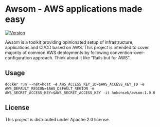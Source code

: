 # Awsom - AWS applications made easy

[![Version](https://img.shields.io/badge/Awsom-0.2.0-blue.svg)](https://github.com/hekonsek/awsom/releases)

Awsom is a toolkit providing opinionated setup of infrastructure, applications and CI/CD based on AWS. This project
is intended to cover majority of common AWS deployments by following convention-over-configuration approach. Think about
it like "Rails but for AWS".

## Usage

```
docker run --net=host -e AWS_ACCESS_KEY_ID=$AWS_ACCESS_KEY_ID -e AWS_DEFAULT_REGION=$AWS_DEFAULT_REGION -e AWS_SECRET_ACCESS_KEY=$AWS_SECRET_ACCESS_KEY -it hekonsek/awsom:1.0.0
```

## License

This project is distributed under Apache 2.0 license.